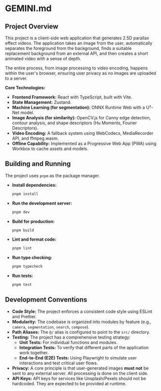 # GEMINI.md

## Project Overview

This project is a client-side web application that generates 2.5D parallax effect videos. The application takes an image from the user, automatically separates the foreground from the background, finds a suitable replacement background from an external API, and then creates a short animated video with a sense of depth.

The entire process, from image processing to video encoding, happens within the user's browser, ensuring user privacy as no images are uploaded to a server.

**Core Technologies:**

*   **Frontend Framework:** React with TypeScript, built with Vite.
*   **State Management:** Zustand.
*   **Machine Learning (for segmentation):** ONNX Runtime Web with a U²-Net model.
*   **Image Analysis (for similarity):** OpenCV.js for Canny edge detection, contour analysis, and shape descriptors (Hu Moments, Fourier Descriptors).
*   **Video Encoding:** A fallback system using WebCodecs, MediaRecorder API, and ffmpeg.wasm.
*   **Offline Capability:** Implemented as a Progressive Web App (PWA) using Workbox to cache assets and models.

## Building and Running

The project uses `pnpm` as the package manager.

*   **Install dependencies:**
    ```bash
    pnpm install
    ```
*   **Run the development server:**
    ```bash
    pnpm dev
    ```
*   **Build for production:**
    ```bash
    pnpm build
    ```
*   **Lint and format code:**
    ```bash
    pnpm lint
    ```
*   **Run type checking:**
    ```bash
    pnpm typecheck
    ```
*   **Run tests:**
    ```bash
    pnpm test
    ```

## Development Conventions

*   **Code Style:** The project enforces a consistent code style using ESLint and Prettier.
*   **Modularity:** The codebase is organized into modules by feature (e.g., `camera`, `segmentation`, `search`, `compose`).
*   **Path Aliases:** The `@/` alias is configured to point to the `src/` directory.
*   **Testing:** The project has a comprehensive testing strategy:
    *   **Unit Tests:** For individual functions and modules.
    *   **Integration Tests:** To verify that different parts of the application work together.
    *   **End-to-End (E2E) Tests:** Using Playwright to simulate user interactions and test critical user flows.
*   **Privacy:** A core principle is that user-generated images **must not** be sent to any external server. All processing is done on the client side.
*   **API Keys:** API keys for services like Unsplash/Pexels should not be hardcoded. They are expected to be provided at runtime.
